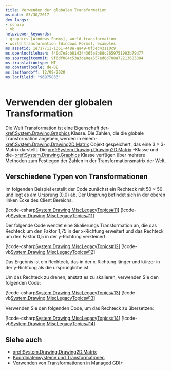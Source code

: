 ```yaml
---
title: Verwenden der globalen Transformation
ms.date: 03/30/2017
dev_langs:
- csharp
- vb
helpviewer_keywords:
- graphics [Windows Forms], world transformation
- world transformation [Windows Forms], examples
ms.assetid: 1e717711-1361-448e-aa49-0f3ec43110c9
ms.openlocfilehash: f40d7e8cb814344365e8b88c2659751903b79d77
ms.sourcegitcommit: 9f6df084c53a3da0ea657ed0d708a72213683084
ms.translationtype: MT
ms.contentlocale: de-DE
ms.lasthandoff: 12/09/2020
ms.locfileid: "96975833"
---
```

# <a name="using-the-world-transformation"></a>Verwenden der globalen Transformation
Die Welt Transformation ist eine Eigenschaft der- <xref:System.Drawing.Graphics> Klasse. Die Zahlen, die die globale Transformation angeben, werden in einem- <xref:System.Drawing.Drawing2D.Matrix> Objekt gespeichert, das eine 3 × 3-Matrix darstellt. Die <xref:System.Drawing.Drawing2D.Matrix> -Klasse und die- <xref:System.Drawing.Graphics> Klasse verfügen über mehrere Methoden zum Festlegen der Zahlen in der Transformationsmatrix der Welt.  
  
## <a name="different-types-of-transformations"></a>Verschiedene Typen von Transformationen  
 Im folgenden Beispiel erstellt der Code zunächst ein Rechteck mit 50 × 50 und legt es am Ursprung (0,0) ab. Der Ursprung befindet sich in der oberen linken Ecke des Client Bereichs.  
  
 [!code-csharp[System.Drawing.MiscLegacyTopics#11](~/samples/snippets/csharp/VS_Snippets_Winforms/System.Drawing.MiscLegacyTopics/CS/Class1.cs#11)]
 [!code-vb[System.Drawing.MiscLegacyTopics#11](~/samples/snippets/visualbasic/VS_Snippets_Winforms/System.Drawing.MiscLegacyTopics/VB/Class1.vb#11)]  
  
 Der folgende Code wendet eine Skalierungs Transformation an, die das Rechteck um den Faktor 1,75 in der x-Richtung erweitert und das Rechteck um den Faktor 0,5 in der y-Richtung verkleinert:  
  
 [!code-csharp[System.Drawing.MiscLegacyTopics#12](~/samples/snippets/csharp/VS_Snippets_Winforms/System.Drawing.MiscLegacyTopics/CS/Class1.cs#12)]
 [!code-vb[System.Drawing.MiscLegacyTopics#12](~/samples/snippets/visualbasic/VS_Snippets_Winforms/System.Drawing.MiscLegacyTopics/VB/Class1.vb#12)]  
  
 Das Ergebnis ist ein Rechteck, das in der x-Richtung länger und kürzer in der y-Richtung als die ursprüngliche ist.  
  
 Um das Rechteck zu drehen, anstatt es zu skalieren, verwenden Sie den folgenden Code:  
  
 [!code-csharp[System.Drawing.MiscLegacyTopics#13](~/samples/snippets/csharp/VS_Snippets_Winforms/System.Drawing.MiscLegacyTopics/CS/Class1.cs#13)]
 [!code-vb[System.Drawing.MiscLegacyTopics#13](~/samples/snippets/visualbasic/VS_Snippets_Winforms/System.Drawing.MiscLegacyTopics/VB/Class1.vb#13)]  
  
 Verwenden Sie den folgenden Code, um das Rechteck zu übersetzen:  
  
 [!code-csharp[System.Drawing.MiscLegacyTopics#14](~/samples/snippets/csharp/VS_Snippets_Winforms/System.Drawing.MiscLegacyTopics/CS/Class1.cs#14)]
 [!code-vb[System.Drawing.MiscLegacyTopics#14](~/samples/snippets/visualbasic/VS_Snippets_Winforms/System.Drawing.MiscLegacyTopics/VB/Class1.vb#14)]  
  
## <a name="see-also"></a>Siehe auch

- <xref:System.Drawing.Drawing2D.Matrix>
- [Koordinatensysteme und Transformationen](coordinate-systems-and-transformations.md)
- [Verwenden von Transformationen in Managed GDI+](using-transformations-in-managed-gdi.md)
